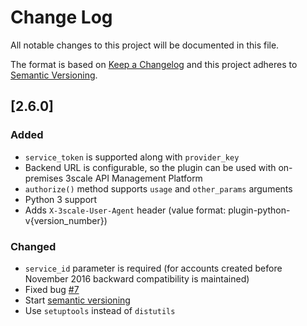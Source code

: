 # Change Log
All notable changes to this project will be documented in this file.

The format is based on [Keep a Changelog](http://keepachangelog.com/) 
and this project adheres to [Semantic Versioning](http://semver.org/).

## [2.6.0]
### Added
- `service_token` is supported along with `provider_key`
- Backend URL is configurable, so the plugin can be used with on-premises 3scale API Management Platform
- `authorize()` method supports `usage` and `other_params` arguments
- Python 3 support
- Adds `X-3scale-User-Agent` header (value format: plugin-python-v{version_number})

### Changed
- `service_id` parameter is required (for accounts created before November 2016 backward compatibility is maintained)
- Fixed bug [#7](https://github.com/3scale/3scale_ws_api_for_python/issues/7)
- Start [semantic versioning](http://semver.org/)
- Use `setuptools` instead of `distutils`